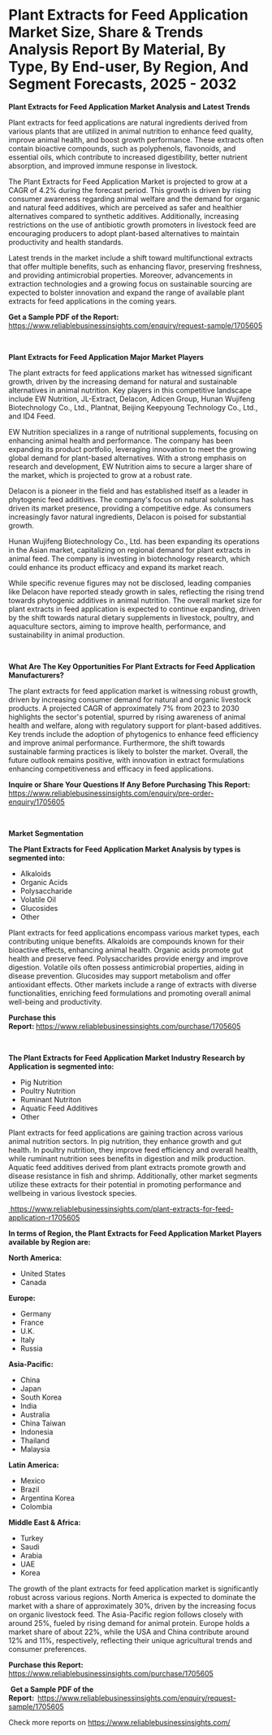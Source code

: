 <p><h1>Plant Extracts for Feed Application Market Size, Share & Trends Analysis Report By Material, By Type, By End-user, By Region, And Segment Forecasts, 2025 - 2032</h1></p><p><strong>Plant Extracts for Feed Application Market Analysis and Latest Trends</strong></p>
<p><p>Plant extracts for feed applications are natural ingredients derived from various plants that are utilized in animal nutrition to enhance feed quality, improve animal health, and boost growth performance. These extracts often contain bioactive compounds, such as polyphenols, flavonoids, and essential oils, which contribute to increased digestibility, better nutrient absorption, and improved immune response in livestock.</p><p>The Plant Extracts for Feed Application Market is projected to grow at a CAGR of 4.2% during the forecast period. This growth is driven by rising consumer awareness regarding animal welfare and the demand for organic and natural feed additives, which are perceived as safer and healthier alternatives compared to synthetic additives. Additionally, increasing restrictions on the use of antibiotic growth promoters in livestock feed are encouraging producers to adopt plant-based alternatives to maintain productivity and health standards.</p><p>Latest trends in the market include a shift toward multifunctional extracts that offer multiple benefits, such as enhancing flavor, preserving freshness, and providing antimicrobial properties. Moreover, advancements in extraction technologies and a growing focus on sustainable sourcing are expected to bolster innovation and expand the range of available plant extracts for feed applications in the coming years.</p></p>
<p><strong>Get a Sample PDF of the Report:&nbsp;</strong> <a href="https://www.reliablebusinessinsights.com/enquiry/request-sample/1705605?utm_campaign=39&utm_medium=2&utm_source=Github&utm_content=ia&utm_term=10012025&utm_id=plant-extracts-for-feed-application">https://www.reliablebusinessinsights.com/enquiry/request-sample/1705605</a></p>
<p>&nbsp;</p>
<p><strong>Plant Extracts for Feed Application Major Market Players</strong></p>
<p><p>The plant extracts for feed applications market has witnessed significant growth, driven by the increasing demand for natural and sustainable alternatives in animal nutrition. Key players in this competitive landscape include EW Nutrition, JL-Extract, Delacon, Adicen Group, Hunan Wujifeng Biotechnology Co., Ltd., Plantnat, Beijing Keepyoung Technology Co., Ltd., and ID4 Feed.</p><p>EW Nutrition specializes in a range of nutritional supplements, focusing on enhancing animal health and performance. The company has been expanding its product portfolio, leveraging innovation to meet the growing global demand for plant-based alternatives. With a strong emphasis on research and development, EW Nutrition aims to secure a larger share of the market, which is projected to grow at a robust rate.</p><p>Delacon is a pioneer in the field and has established itself as a leader in phytogenic feed additives. The company's focus on natural solutions has driven its market presence, providing a competitive edge. As consumers increasingly favor natural ingredients, Delacon is poised for substantial growth.</p><p>Hunan Wujifeng Biotechnology Co., Ltd. has been expanding its operations in the Asian market, capitalizing on regional demand for plant extracts in animal feed. The company is investing in biotechnology research, which could enhance its product efficacy and expand its market reach.</p><p>While specific revenue figures may not be disclosed, leading companies like Delacon have reported steady growth in sales, reflecting the rising trend towards phytogenic additives in animal nutrition. The overall market size for plant extracts in feed application is expected to continue expanding, driven by the shift towards natural dietary supplements in livestock, poultry, and aquaculture sectors, aiming to improve health, performance, and sustainability in animal production.</p></p>
<p>&nbsp;</p>
<p><strong>What Are The Key Opportunities For Plant Extracts for Feed Application Manufacturers?</strong></p>
<p><p>The plant extracts for feed application market is witnessing robust growth, driven by increasing consumer demand for natural and organic livestock products. A projected CAGR of approximately 7% from 2023 to 2030 highlights the sector's potential, spurred by rising awareness of animal health and welfare, along with regulatory support for plant-based additives. Key trends include the adoption of phytogenics to enhance feed efficiency and improve animal performance. Furthermore, the shift towards sustainable farming practices is likely to bolster the market. Overall, the future outlook remains positive, with innovation in extract formulations enhancing competitiveness and efficacy in feed applications.</p></p>
<p><strong>Inquire or Share Your Questions If Any Before Purchasing This Report:</strong> <a href="https://www.reliablebusinessinsights.com/enquiry/pre-order-enquiry/1705605?utm_campaign=39&utm_medium=2&utm_source=Github&utm_content=ia&utm_term=10012025&utm_id=plant-extracts-for-feed-application">https://www.reliablebusinessinsights.com/enquiry/pre-order-enquiry/1705605</a></p>
<p>&nbsp;</p>
<p><strong>Market Segmentation</strong></p>
<p><strong>The Plant Extracts for Feed Application Market Analysis by types is segmented into:</strong></p>
<p><ul><li>Alkaloids</li><li>Organic Acids</li><li>Polysaccharide</li><li>Volatile Oil</li><li>Glucosides</li><li>Other</li></ul></p>
<p><p>Plant extracts for feed applications encompass various market types, each contributing unique benefits. Alkaloids are compounds known for their bioactive effects, enhancing animal health. Organic acids promote gut health and preserve feed. Polysaccharides provide energy and improve digestion. Volatile oils often possess antimicrobial properties, aiding in disease prevention. Glucosides may support metabolism and offer antioxidant effects. Other markets include a range of extracts with diverse functionalities, enriching feed formulations and promoting overall animal well-being and productivity.</p></p>
<p><strong>Purchase this Report:&nbsp;</strong><a href="https://www.reliablebusinessinsights.com/purchase/1705605?utm_campaign=39&utm_medium=2&utm_source=Github&utm_content=ia&utm_term=10012025&utm_id=plant-extracts-for-feed-application">https://www.reliablebusinessinsights.com/purchase/1705605</a></p>
<p>&nbsp;</p>
<p><strong>The Plant Extracts for Feed Application Market Industry Research by Application is segmented into:</strong></p>
<p><ul><li>Pig Nutrition</li><li>Poultry Nutrition</li><li>Ruminant Nutriton</li><li>Aquatic Feed Additives</li><li>Other</li></ul></p>
<p><p>Plant extracts for feed applications are gaining traction across various animal nutrition sectors. In pig nutrition, they enhance growth and gut health. In poultry nutrition, they improve feed efficiency and overall health, while ruminant nutrition sees benefits in digestion and milk production. Aquatic feed additives derived from plant extracts promote growth and disease resistance in fish and shrimp. Additionally, other market segments utilize these extracts for their potential in promoting performance and wellbeing in various livestock species.</p></p>
<p><a href="https://www.reliablebusinessinsights.com/plant-extracts-for-feed-application-r1705605?utm_campaign=39&utm_medium=2&utm_source=Github&utm_content=ia&utm_term=10012025&utm_id=plant-extracts-for-feed-application">&nbsp;https://www.reliablebusinessinsights.com/plant-extracts-for-feed-application-r1705605</a></p>
<p><strong>In terms of Region, the Plant Extracts for Feed Application Market Players available by Region are:</strong></p>
<p>
    <p> <strong> North America: </strong>
        <ul>
            <li>United States</li>
            <li>Canada</li>
        </ul>
        </p> 
    <p> <strong> Europe: </strong>
        <ul>
            <li>Germany</li>
            <li>France</li>
            <li>U.K.</li>
            <li>Italy</li>
            <li>Russia</li>
        </ul>
        </p> 
    <p> <strong> Asia-Pacific: </strong>
        <ul>
            <li>China</li>
            <li>Japan</li>
            <li>South Korea</li>
            <li>India</li>
            <li>Australia</li>
            <li>China Taiwan</li>
            <li>Indonesia</li>
            <li>Thailand</li>
            <li>Malaysia</li>
        </ul>
        </p> 
    <p> <strong> Latin America: </strong>
        <ul>
            <li>Mexico</li>
            <li>Brazil</li>
            <li>Argentina Korea</li>
            <li>Colombia</li>
        </ul>
        </p> 
    <p> <strong> Middle East & Africa: </strong>
        <ul>
            <li>Turkey</li>
            <li>Saudi</li>
            <li>Arabia</li>
            <li>UAE</li>
            <li>Korea</li>
        </ul>
    </p>
    </p>
<p><p>The growth of the plant extracts for feed application market is significantly robust across various regions. North America is expected to dominate the market with a share of approximately 30%, driven by the increasing focus on organic livestock feed. The Asia-Pacific region follows closely with around 25%, fueled by rising demand for animal protein. Europe holds a market share of about 22%, while the USA and China contribute around 12% and 11%, respectively, reflecting their unique agricultural trends and consumer preferences.</p></p>
<p><strong>Purchase this Report: </strong><a href="https://www.reliablebusinessinsights.com/purchase/1705605?utm_campaign=39&utm_medium=2&utm_source=Github&utm_content=ia&utm_term=10012025&utm_id=plant-extracts-for-feed-application">https://www.reliablebusinessinsights.com/purchase/1705605</a></p>
<p>&nbsp;<strong>Get a Sample PDF of the Report:&nbsp;&nbsp;</strong><a href="https://www.reliablebusinessinsights.com/enquiry/request-sample/1705605?utm_campaign=39&utm_medium=2&utm_source=Github&utm_content=ia&utm_term=10012025&utm_id=plant-extracts-for-feed-application">https://www.reliablebusinessinsights.com/enquiry/request-sample/1705605</a></p>
<p><strong></strong></p>
<p>Check more reports on <a href="https://www.reliablebusinessinsights.com/?utm_campaign=39&utm_medium=2&utm_source=Github&utm_content=ia&utm_term=10012025&utm_id=plant-extracts-for-feed-application">https://www.reliablebusinessinsights.com/</a></p>